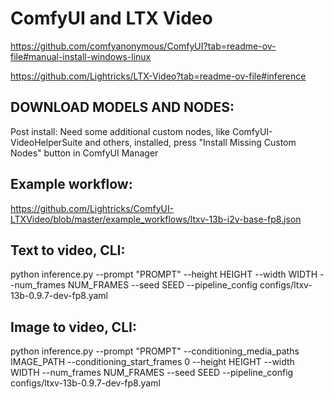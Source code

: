 
# ComfyUI and LTX Video

https://github.com/comfyanonymous/ComfyUI?tab=readme-ov-file#manual-install-windows-linux

https://github.com/Lightricks/LTX-Video?tab=readme-ov-file#inference



## DOWNLOAD MODELS AND NODES:
Post install: Need some additional custom nodes, like ComfyUI-VideoHelperSuite and others, installed, press "Install Missing Custom Nodes" button in ComfyUI Manager  



## Example workflow:  
https://github.com/Lightricks/ComfyUI-LTXVideo/blob/master/example_workflows/ltxv-13b-i2v-base-fp8.json  


## Text to video, CLI:
python inference.py --prompt "PROMPT" --height HEIGHT --width WIDTH --num_frames NUM_FRAMES --seed SEED --pipeline_config configs/ltxv-13b-0.9.7-dev-fp8.yaml


## Image to video, CLI:
python inference.py --prompt "PROMPT" --conditioning_media_paths IMAGE_PATH --conditioning_start_frames 0 --height HEIGHT --width WIDTH --num_frames NUM_FRAMES --seed SEED --pipeline_config configs/ltxv-13b-0.9.7-dev-fp8.yaml
